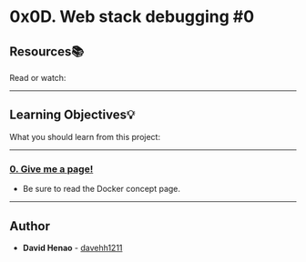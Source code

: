 # 0x0D. Web stack debugging #0

## Resources:books:
Read or watch:

---
## Learning Objectives:bulb:
What you should learn from this project:

---

### [0. Give me a page!](./0-give_me_a_page)
* Be sure to read the Docker concept page.

---

## Author
* **David Henao** - [davehh1211](lau1088*happy)